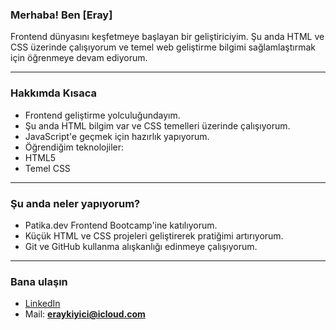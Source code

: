 ### Merhaba! Ben [Eray]

Frontend dünyasını keşfetmeye başlayan bir geliştiriciyim. Şu anda HTML ve CSS üzerinde çalışıyorum ve temel web geliştirme bilgimi sağlamlaştırmak için öğrenmeye devam ediyorum.

---

### Hakkımda Kısaca

-  Frontend geliştirme yolculuğundayım.
-  Şu anda HTML bilgim var ve CSS temelleri üzerinde çalışıyorum.
-  JavaScript'e geçmek için hazırlık yapıyorum.
-  Öğrendiğim teknolojiler:
  - HTML5
  - Temel CSS

---

###  Şu anda neler yapıyorum?

- Patika.dev Frontend Bootcamp'ine katılıyorum.
- Küçük HTML ve CSS projeleri geliştirerek pratiğimi artırıyorum.
- Git ve GitHub kullanma alışkanlığı edinmeye çalışıyorum.

---

###  Bana ulaşın

-  <a href="https://linkedin.com/eraykiyici.com" target=blank >LinkedIn</a>
-  Mail: **eraykiyici@icloud.com**

